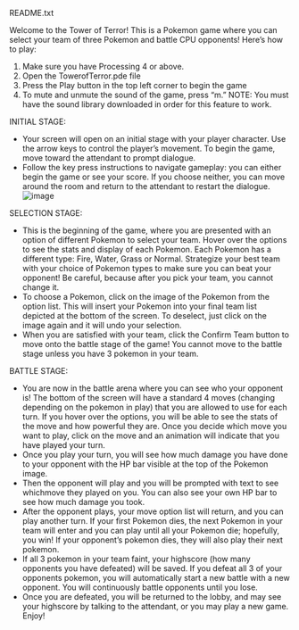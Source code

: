 ﻿README.txt 


Welcome to the Tower of Terror! This is a Pokemon game where you can select your team of three Pokemon and battle CPU opponents! Here’s how to play: 


1. Make sure you have Processing 4 or above.
2. Open the TowerofTerror.pde file 
3. Press the Play button in the top left corner to begin the game
4. To mute and unmute the sound of the game, press “m.” NOTE: You must have the sound library downloaded in order for this feature to work. 


INITIAL STAGE:
* Your screen will open on an initial stage with your player character. Use the arrow keys to control the player’s movement. To begin the game, move toward the attendant to prompt dialogue. 
* Follow the key press instructions to navigate gameplay: you can either begin the game or see your score. If you choose neither, you can move around the room and return to the attendant to restart the dialogue. 
![image](https://github.com/tarunchinta/Pokemon/assets/89858998/f023a352-c5f3-49af-9296-7490ed3f8cb9)

SELECTION STAGE: 
* This is the beginning of the game, where you are presented with an option of different Pokemon to select your team. Hover over the options to see the stats and display of each Pokemon. Each Pokemon has a different type: Fire, Water, Grass or Normal. Strategize your best team with your choice of Pokemon types to make sure you can beat your opponent! Be careful, because after you pick your team, you cannot change it.
* To choose a Pokemon, click on the image of the Pokemon from the option list. This will insert your Pokemon into your final team list depicted at the bottom of the screen. To deselect, just click on the image again and it will undo your selection. 
* When you are satisfied with your team, click the Confirm Team button to move onto the battle stage of the game! You cannot move to the battle stage unless you have 3 pokemon in your team.


BATTLE STAGE: 
* You are now in the battle arena where you can see who your opponent is! The bottom of the screen will have a standard 4 moves (changing depending on the pokemon in play) that you are allowed to use for each turn. If you hover over the options, you will be able to see the stats of the move and how powerful they are. Once you decide which move you want to play, click on the move and an animation will indicate that you have played your turn. 
* Once you play your turn, you will see how much damage you have done to your opponent with the HP bar visible at the top of the Pokemon image. 
* Then the opponent will play and you will be prompted with text to see whichmove they played on you. You can also see your own HP bar to see how much damage you took. 
* After the opponent plays, your move option list will return, and you can play another turn. If your first Pokemon dies, the next Pokemon in your team will enter and you can play until all your Pokemon die; hopefully, you win! If your opponent’s pokemon dies, they will also play their next pokemon.
* If all 3 pokemon in your team faint, your highscore (how many opponents you have defeated) will be saved. If you defeat all 3 of your opponents pokemon, you will automatically start a new battle with a new opponent. You will continuously battle opponents until you lose.
* Once you are defeated, you will be returned to the lobby, and may see your highscore by talking to the attendant, or you may play a new game. Enjoy!
